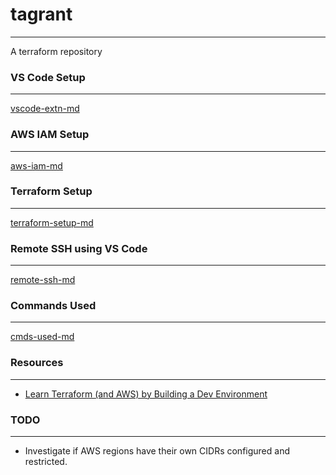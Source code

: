 # tagrant
---
A terraform repository

### VS Code Setup
---

[vscode-extn-md](vscode.md)

### AWS IAM Setup
---

[aws-iam-md](iam.md)

### Terraform Setup
---

[terraform-setup-md](terraform.md)

### Remote SSH using VS Code
---

[remote-ssh-md](remotessh.md)

### Commands Used
---

[cmds-used-md](commands.md)

### Resources
---
- [Learn Terraform (and AWS) by Building a Dev Environment](https://www.youtube.com/watch?v=iRaai1IBlB0)

### TODO
---
- Investigate if AWS regions have their own CIDRs configured and restricted.

